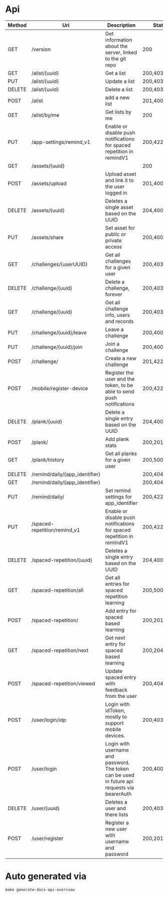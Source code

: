# Api

| Method | Uri | Description | Status Codes |
| --- | --- | --- | --- |
| GET | /version | Get information about the server, linked to the git repo | 200 |
| GET | /alist/{uuid} | Get a list | 200,403,404,500 |
| PUT | /alist/{uuid} | Update a list | 200,403,404,422,500 |
| DELETE | /alist/{uuid} | Delete a list | 200,403,404,500 |
| POST | /alist | add a new list | 201,400,422,500 |
| GET | /alist/by/me | Get lists by me | 200 |
| PUT | /app-settings/remind_v1 | Enable or disable push notifications for spaced repetition in remindV1 | 200,422,500 |
| GET | /assets/{uuid} |  | 200 |
| POST | /assets/upload | Upload asset and link it to the user logged in | 201,400,500 |
| DELETE | /assets/{uuid} | Deletes a single asset based on the UUID | 204,400,403,404,500 |
| PUT | /assets/share | Set asset for public or private access | 200,400,403,500 |
| GET | /challenges/{userUUID} | Get all challenges for a given user | 200,403,500 |
| DELETE | /challenge/{uuid} | Delete a challenge, forever | 200,403,404,500 |
| GET | /challenge/{uuid} | Get all challenge info, users and records | 200,403,404,500 |
| PUT | /challenge/{uuid}/leave | Leave a challenge | 200,400,403,404,500 |
| PUT | /challenge/{uuid}/join | Join a challenge | 200,400,404,500 |
| POST | /challenge/ | Create a new challenge | 201,422,500 |
| POST | /mobile/register-device | Register the user and the token, to be able to send push notifications | 200,422,500 |
| DELETE | /plank/{uuid} | Delete a single entry based on the UUID | 204,400,404,500 |
| POST | /plank/ | Add plank stats | 200,201,500 |
| GET | /plank/history | Get all planks for a given user | 200,500 |
| DELETE | /remind/daily/{app_identifier} |  | 200,404,500 |
| GET | /remind/daily/{app_identifier} |  | 200,404,422 |
| PUT | /remind/daily/ | Set remind settings for app_identifier | 200,422,500 |
| PUT | /spaced-repetition/remind_v1 | Enable or disable push notifications for spaced repetition in remindV1 | 200,422,500 |
| DELETE | /spaced-repetition/{uuid} | Deletes a single entry based on the UUID | 204,400,404,500 |
| GET | /spaced-repetition/all | Get all entries for spaced repetition learning | 200,500 |
| POST | /spaced-repetition/ | Add entry for spaced based learning | 200,201,422,500 |
| GET | /spaced-repetition/next | Get next entry for spaced based learning | 200,204,404,500 |
| POST | /spaced-repetition/viewed | Update spaced entry with feedback from the user | 200,404,422,500 |
| POST | /user/login/idp | Login with idToken, mostly to support mobile devices. | 200,403,500 |
| POST | /user/login | Login with username and password. The token can be used in future api requests via bearerAuth | 200,400,403,500 |
| DELETE | /user/{uuid} | Deletes a user and there lists | 200,403,500 |
| POST | /user/register | Register a new user with username and password | 200,201,400,500 |

# Auto generated via
```
make generate-docs-api-overview
```
